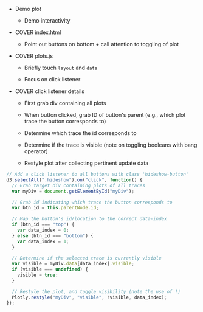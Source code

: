 

* Demo plot

  * Demo interactivity

* COVER index.html

  * Point out buttons on bottom + call attention to toggling of plot

* COVER plots.js

  * Briefly touch `layout` and `data`

  * Focus on click listener

* COVER click listener details

  * First grab div containing all plots

  * When button clicked, grab ID of button's parent (e.g., which plot trace the button corresponds to)

  * Determine which trace the id corresponds to

  * Determine if the trace is visible (note on toggling booleans with bang operator)

  * Restyle plot after collecting pertinent update data

```js
// Add a click listener to all buttons with class 'hideshow-button'
d3.selectAll(".hideshow").on("click", function() {
  // Grab target div containing plots of all traces
  var myDiv = document.getElementById("myDiv");

  // Grab id indicating which trace the button corresponds to
  var btn_id = this.parentNode.id;

  // Map the button's id/location to the correct data-index
  if (btn_id === "top") {
    var data_index = 0;
  } else (btn_id === "bottom") {
    var data_index = 1;
  }

  // Determine if the selected trace is currently visible
  var visible = myDiv.data[data_index].visible;
  if (visible === undefined) {
    visible = true;
  }

  // Restyle the plot, and toggle visibility (note the use of !)
  Plotly.restyle("myDiv", "visible", !visible, data_index);
});
```
